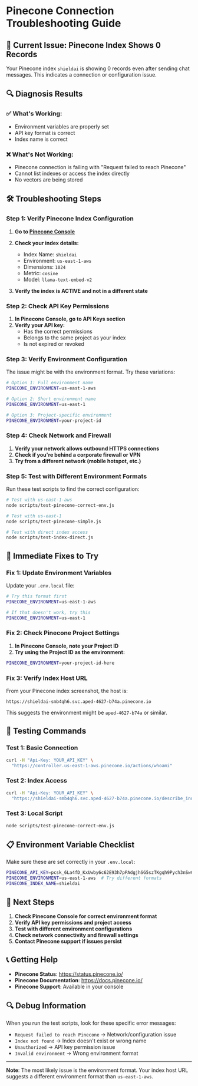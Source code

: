 # Pinecone Connection Troubleshooting Guide

## 🚨 **Current Issue: Pinecone Index Shows 0 Records**

Your Pinecone index `shieldai` is showing 0 records even after sending chat messages. This indicates a connection or configuration issue.

## 🔍 **Diagnosis Results**

### ✅ **What's Working:**
- Environment variables are properly set
- API key format is correct
- Index name is correct

### ❌ **What's Not Working:**
- Pinecone connection is failing with "Request failed to reach Pinecone"
- Cannot list indexes or access the index directly
- No vectors are being stored

## 🛠️ **Troubleshooting Steps**

### **Step 1: Verify Pinecone Index Configuration**

1. **Go to [Pinecone Console](https://app.pinecone.io/)**
2. **Check your index details:**
   - Index Name: `shieldai`
   - Environment: `us-east-1-aws`
   - Dimensions: `1024`
   - Metric: `cosine`
   - Model: `llama-text-embed-v2`

3. **Verify the index is ACTIVE and not in a different state**

### **Step 2: Check API Key Permissions**

1. **In Pinecone Console, go to API Keys section**
2. **Verify your API key:**
   - Has the correct permissions
   - Belongs to the same project as your index
   - Is not expired or revoked

### **Step 3: Verify Environment Configuration**

The issue might be with the environment format. Try these variations:

```bash
# Option 1: Full environment name
PINECONE_ENVIRONMENT=us-east-1-aws

# Option 2: Short environment name
PINECONE_ENVIRONMENT=us-east-1

# Option 3: Project-specific environment
PINECONE_ENVIRONMENT=your-project-id
```

### **Step 4: Check Network and Firewall**

1. **Verify your network allows outbound HTTPS connections**
2. **Check if you're behind a corporate firewall or VPN**
3. **Try from a different network (mobile hotspot, etc.)**

### **Step 5: Test with Different Environment Formats**

Run these test scripts to find the correct configuration:

```bash
# Test with us-east-1-aws
node scripts/test-pinecone-correct-env.js

# Test with us-east-1
node scripts/test-pinecone-simple.js

# Test with direct index access
node scripts/test-index-direct.js
```

## 🔧 **Immediate Fixes to Try**

### **Fix 1: Update Environment Variables**

Update your `.env.local` file:

```bash
# Try this format first
PINECONE_ENVIRONMENT=us-east-1-aws

# If that doesn't work, try this
PINECONE_ENVIRONMENT=us-east-1
```

### **Fix 2: Check Pinecone Project Settings**

1. **In Pinecone Console, note your Project ID**
2. **Try using the Project ID as the environment:**

```bash
PINECONE_ENVIRONMENT=your-project-id-here
```

### **Fix 3: Verify Index Host URL**

From your Pinecone index screenshot, the host is:
```
https://shieldai-smb4qh6.svc.aped-4627-b74a.pinecone.io
```

This suggests the environment might be `aped-4627-b74a` or similar.

## 🧪 **Testing Commands**

### **Test 1: Basic Connection**
```bash
curl -H "Api-Key: YOUR_API_KEY" \
  "https://controller.us-east-1-aws.pinecone.io/actions/whoami"
```

### **Test 2: Index Access**
```bash
curl -H "Api-Key: YOUR_API_KEY" \
  "https://shieldai-smb4qh6.svc.aped-4627-b74a.pinecone.io/describe_index_stats"
```

### **Test 3: Local Script**
```bash
node scripts/test-pinecone-correct-env.js
```

## 📋 **Environment Variable Checklist**

Make sure these are set correctly in your `.env.local`:

```bash
PINECONE_API_KEY=pcsk_6La4fD_KxUwby6c62E93h7pPAdgjhSG5szTKgqh9Pych3nSwCPVx1Ze5mFEzuFixbqszw1
PINECONE_ENVIRONMENT=us-east-1-aws  # Try different formats
PINECONE_INDEX_NAME=shieldai
```

## 🚀 **Next Steps**

1. **Check Pinecone Console for correct environment format**
2. **Verify API key permissions and project access**
3. **Test with different environment configurations**
4. **Check network connectivity and firewall settings**
5. **Contact Pinecone support if issues persist**

## 📞 **Getting Help**

- **Pinecone Status**: https://status.pinecone.io/
- **Pinecone Documentation**: https://docs.pinecone.io/
- **Pinecone Support**: Available in your console

## 🔍 **Debug Information**

When you run the test scripts, look for these specific error messages:

- `Request failed to reach Pinecone` → Network/configuration issue
- `Index not found` → Index doesn't exist or wrong name
- `Unauthorized` → API key permission issue
- `Invalid environment` → Wrong environment format

---

**Note**: The most likely issue is the environment format. Your index host URL suggests a different environment format than `us-east-1-aws`.
